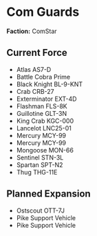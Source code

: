 # Com Guards
**Faction:** ComStar
## Current Force
- Atlas AS7-D
- Battle Cobra Prime
- Black Knight BL-9-KNT
- Crab CRB-27
- Exterminator EXT-4D
- Flashman FLS-8K
- Guillotine GLT-3N
- King Crab KGC-000
- Lancelot LNC25-01
- Mercury MCY-99
- Mercury MCY-99
- Mongoose MON-66
- Sentinel STN-3L
- Spartan SPT-N2
- Thug THG-11E
## Planned Expansion
- Ostscout OTT-7J
- Pike Support Vehicle
- Pike Support Vehicle
